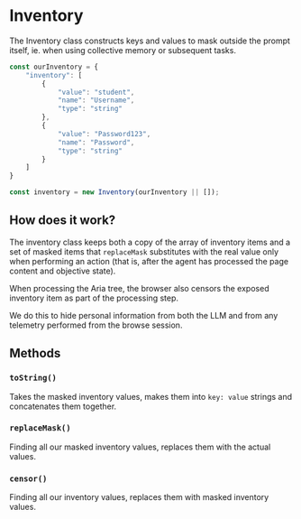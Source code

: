# Inventory

The Inventory class constructs keys and values to mask outside the prompt itself, ie. when using collective memory or subsequent tasks.

```ts
const ourInventory = {
    "inventory": [
        { 
            "value": "student",
            "name": "Username",
            "type": "string" 
        },
        { 
            "value": "Password123",
            "name": "Password",
            "type": "string"
        }
    ]
}

const inventory = new Inventory(ourInventory || []);
```

## How does it work?

The inventory class keeps both a copy of the array of inventory items and a set of masked items that `replaceMask` substitutes with the real value only when performing an action (that is, after the agent has processed the page content and objective state).

When processing the Aria tree, the browser also censors the exposed inventory item as part of the processing step.

We do this to hide personal information from both the LLM and from any telemetry performed from the browse session.

## Methods

### `toString()`

Takes the masked inventory values, makes them into `key: value` strings and concatenates them together.

### `replaceMask()`

Finding all our masked inventory values, replaces them with the actual values.

### `censor()`

Finding all our inventory values, replaces them with masked inventory values.
